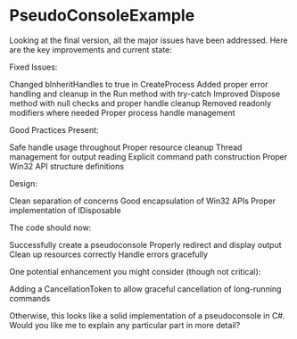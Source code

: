 # PseudoConsoleExample

Looking at the final version, all the major issues have been addressed. Here are the key improvements and current state:

Fixed Issues:


Changed bInheritHandles to true in CreateProcess
Added proper error handling and cleanup in the Run method with try-catch
Improved Dispose method with null checks and proper handle cleanup
Removed readonly modifiers where needed
Proper process handle management


Good Practices Present:


Safe handle usage throughout
Proper resource cleanup
Thread management for output reading
Explicit command path construction
Proper Win32 API structure definitions


Design:


Clean separation of concerns
Good encapsulation of Win32 APIs
Proper implementation of IDisposable

The code should now:

Successfully create a pseudoconsole
Properly redirect and display output
Clean up resources correctly
Handle errors gracefully

One potential enhancement you might consider (though not critical):

Adding a CancellationToken to allow graceful cancellation of long-running commands

Otherwise, this looks like a solid implementation of a pseudoconsole in C#. Would you like me to explain any particular part in more detail?